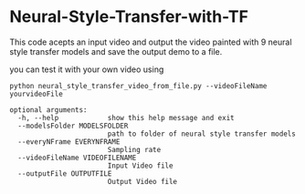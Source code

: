 # Neural-Style-Transfer-with-TF

This code acepts an input video and output the video painted with 9
neural style transfer models and save the output demo to a file. 

you can
test it with your own video using 


```
python neural_style_transfer_video_from_file.py --videoFileName yourvideoFile
```

```
optional arguments:
  -h, --help            show this help message and exit
  --modelsFolder MODELSFOLDER
                        path to folder of neural style transfer models
  --everyNFrame EVERYNFRAME
                        Sampling rate
  --videoFileName VIDEOFILENAME
                        Input Video file
  --outputFile OUTPUTFILE
                        Output Video file




```

